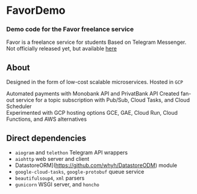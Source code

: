 # FavorDemo
### Demo code for the Favor freelance service


Favor is a freelance service for students Based on Telegram Messenger. Not officially released yet, but available [here](https://t.me/FavorlBot)


## About
Designed in the form of low-cost scalable microservices. Hosted in `GCP`

Automated payments with Monobank API and PrivatBank API
Created fan-out service for a topic subscription with Pub/Sub, Cloud Tasks, and Cloud Scheduler  
Experimented with GCP hosting options GCE, GAE, Cloud Run, Cloud Functions, and AWS alternatives


## Direct dependencies
- `aiogram` and `telethon` Telegram API wrappers  
- `aiohttp` web server and client  
- DatastoreORM](https://github.com/whyh/DatastoreODM) module  
- `google-cloud-tasks`, `google-protobuf` queue service  
- `beautifulsoup4`, `xml` parsers  
- `gunicorn` WSGI server, and `honcho`  
